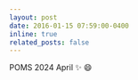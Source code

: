 ```yaml
---
layout: post
date: 2016-01-15 07:59:00-0400
inline: true
related_posts: false
---
```


POMS 2024 April :sparkles: :smile:
